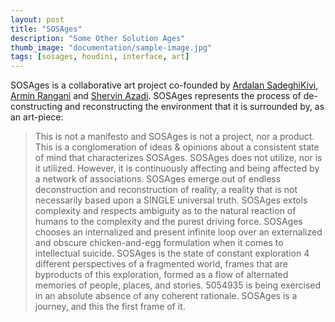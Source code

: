```yaml
---
layout: post
title: "SOSAges"
description: "Some Other Solution Ages"
thumb_image: "documentation/sample-image.jpg"
tags: [sosages, houdini, interface, art]
---
```


SOSAges is a collaborative art project co-founded by [Ardalan SadeghiKivi](https://architecture.mit.edu/student/ardalan-sadeghikivi), [Armin Rangani](https://colorani.artstation.com/) and [Shervin Azadi](https://shervinazadi.com/). SOSAges represents the process of de-constructing and reconstructing the environment that it is surrounded by, as an art-piece:

> This is not a manifesto and SOSAges is not a project, nor a product. This is a conglomeration of ideas & opinions about a consistent state of mind that characterizes SOSAges. SOSAges does not utilize, nor is it utilized. However, it is continuously affecting and being affected by a network of associations. SOSAges emerge out of endless deconstruction and reconstruction of reality, a reality that is not necessarily based upon a SINGLE universal truth. SOSAges extols complexity and respects ambiguity as to the natural reaction of humans to the complexity and the purest driving force. SOSAges chooses an internalized and present infinite loop over an externalized and obscure chicken-and-egg formulation when it comes to intellectual suicide. SOSAges is the state of constant exploration 4 different perspectives of a fragmented world, frames that are byproducts of this exploration, formed as a flow of alternated memories of people, places, and stories. 5054935 is being exercised in an absolute absence of any coherent rationale.  SOSAges is a journey, and this the first frame of it.